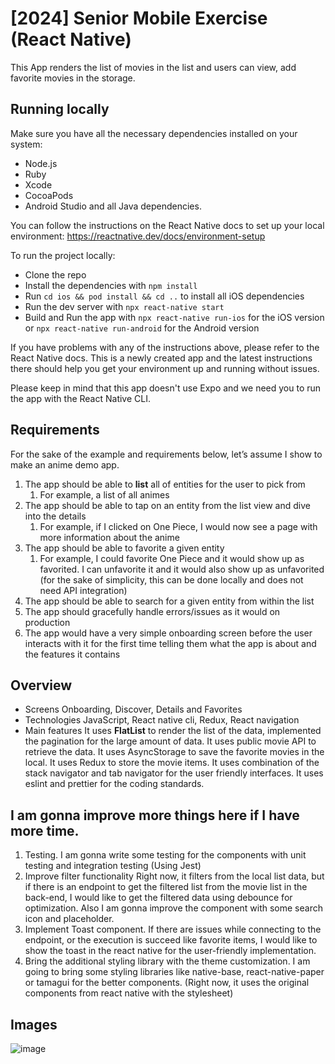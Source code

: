 # [2024] Senior Mobile Exercise (React Native)

This App renders the list of movies in the list and users can view, add favorite movies in the storage.

## Running locally

Make sure you have all the necessary dependencies installed on your system:

- Node.js
- Ruby
- Xcode
- CocoaPods
- Android Studio and all Java dependencies.

You can follow the instructions on the React Native docs to set up your local environment: https://reactnative.dev/docs/environment-setup

To run the project locally:

- Clone the repo
- Install the dependencies with `npm install`
- Run `cd ios && pod install && cd ..` to install all iOS dependencies
- Run the dev server with `npx react-native start`
- Build and Run the app with `npx react-native run-ios` for the iOS version or `npx react-native run-android` for the Android version

If you have problems with any of the instructions above, please refer to the React Native docs. This is a newly created app and the latest instructions there should help you get your environment up and running without issues.

Please keep in mind that this app doesn't use Expo and we need you to run the app with the React Native CLI.

## Requirements

For the sake of the example and requirements below, let’s assume I show to make an anime demo app.

1. The app should be able to **list** all of entities for the user to pick from
    1. For example, a list of all animes
2. The app should be able to tap on an entity from the list view and dive into the details
    1. For example, if I clicked on One Piece, I would now see a page with more information about the anime
3. The app should be able to favorite a given entity
    1. For example, I could favorite One Piece and it would show up as favorited. I can unfavorite it and it would also show up as unfavorited (for the sake of simplicity, this can be done locally and does not need API integration)
4. The app should be able to search for a given entity from within the list
5. The app should gracefully handle errors/issues as it would on production
6. The app would have a very simple onboarding screen before the user interacts with it for the first time telling them what the app is about and the features it contains


## Overview
- Screens
Onboarding, Discover, Details and Favorites
- Technologies
JavaScript, React native cli, Redux, React navigation
- Main features
It uses **FlatList** to render the list of the data, implemented the pagination for the large amount of data.
It uses public movie API to retrieve the data.
It uses AsyncStorage to save the favorite movies in the local.
It uses Redux to store the movie items.
It uses combination of the stack navigator and tab navigator for the user friendly interfaces.
It uses eslint and prettier for the coding standards.

## I am gonna improve more things here if I have more time.
1. Testing.
I am gonna write some testing for the components with unit testing and integration testing (Using Jest)
2. Improve filter functionality
Right now, it filters from the local list data, but if there is an endpoint to get the filtered list from the movie list in the back-end, I would like to get the filtered data using debounce for optimization.
Also I am gonna improve the component with some search icon and placeholder.
3. Implement Toast component.
If there are issues while connecting to the endpoint, or the execution is succeed like favorite items, I would like to show the toast in the react native for the user-friendly implementation.
4. Bring the additional styling library with the theme customization.
I am going to bring some styling libraries like native-base, react-native-paper or tamagui for the better components. (Right now, it uses the original components from react native with the stylesheet)

## Images
![image](https://github.com/MikeLiuag/firekamp-exercise/assets/122606053/1fefa764-db23-4540-89d6-ed3f843b560a)

